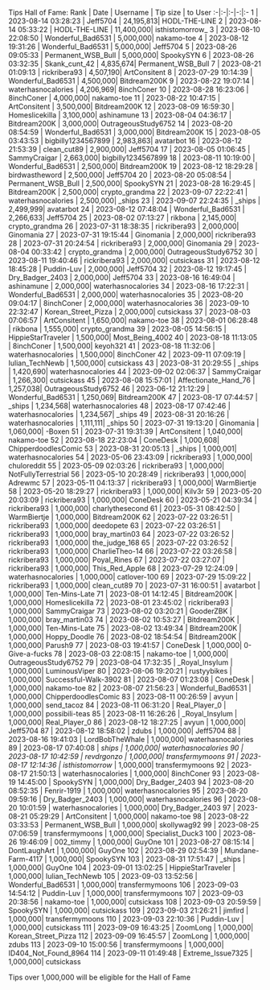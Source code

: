 Tips Hall of Fame:
Rank | Date | Username | Tip size | to User
:-|:-|:-|-:|:-
1 | 2023-08-14 03:28:23 | Jeff5704 | 24,195,813| HODL-THE-LINE
2 | 2023-08-14 05:33:22 | HODL-THE-LINE | 11,400,000| isthistomorrow_
3 | 2023-08-10 22:08:50 | Wonderful_Bad6531 | 5,000,000| nakamo-toe
4 | 2023-08-12 19:31:26 | Wonderful_Bad6531 | 5,000,000| Jeff5704
5 | 2023-08-26 09:05:33 | Permanent_WSB_Bull | 5,000,000| SpookySYN
6 | 2023-08-26 03:32:35 | Skank_cunt_42 | 4,835,674| Permanent_WSB_Bull
7 | 2023-08-21 01:09:13 | rickribera93 | 4,507,190| ArtConsitent
8 | 2023-07-29 10:14:39 | Wonderful_Bad6531 | 4,500,000| Bitdream200K
9 | 2023-08-22 19:07:14 | waterhasnocalories | 4,206,969| 8inchConer
10 | 2023-08-28 16:23:06 | 8inchConer | 4,000,000| nakamo-toe
11 | 2023-08-22 10:47:15 | ArtConsitent | 3,500,000| Bitdream200K
12 | 2023-08-09 16:59:30 | Homeslicekilla | 3,100,000| ashinamune
13 | 2023-08-04 04:36:17 | Bitdream200K | 3,000,000| OutrageousStudy6752
14 | 2023-08-20 08:54:59 | Wonderful_Bad6531 | 3,000,000| Bitdream200K
15 | 2023-08-05 03:43:53 | bigbilly1234567899 | 2,983,863| avatarbot
16 | 2023-08-12 21:53:39 | clean_cut89 | 2,900,000| Jeff5704
17 | 2023-08-05 01:06:45 | SammyCraigar | 2,663,000| bigbilly1234567899
18 | 2023-08-11 10:19:00 | Wonderful_Bad6531 | 2,500,000| Bitdream200K
19 | 2023-08-12 18:29:28 | birdwastheword | 2,500,000| Jeff5704
20 | 2023-08-20 05:08:54 | Permanent_WSB_Bull | 2,500,000| SpookySYN
21 | 2023-08-28 16:29:45 | Bitdream200K | 2,500,000| crypto_grandma
22 | 2023-09-07 22:22:41 | waterhasnocalories | 2,500,000| _ships
23 | 2023-09-07 22:24:35 | _ships | 2,499,999| avatarbot
24 | 2023-08-12 07:48:04 | Wonderful_Bad6531 | 2,266,633| Jeff5704
25 | 2023-08-02 07:13:27 | rikbona | 2,145,000| crypto_grandma
26 | 2023-07-31 18:38:35 | rickribera93 | 2,000,000| Ginomania
27 | 2023-07-31 19:15:44 | Ginomania | 2,000,000| rickribera93
28 | 2023-07-31 20:24:54 | rickribera93 | 2,000,000| Ginomania
29 | 2023-08-04 00:33:42 | crypto_grandma | 2,000,000| OutrageousStudy6752
30 | 2023-08-11 19:40:46 | rickribera93 | 2,000,000| cutsickass
31 | 2023-08-12 18:45:28 | Puddin-Luv | 2,000,000| Jeff5704
32 | 2023-08-12 19:17:45 | Dry_Badger_2403 | 2,000,000| Jeff5704
33 | 2023-08-16 16:49:04 | ashinamune | 2,000,000| waterhasnocalories
34 | 2023-08-16 17:22:31 | Wonderful_Bad6531 | 2,000,000| waterhasnocalories
35 | 2023-08-20 09:04:17 | 8inchConer | 2,000,000| waterhasnocalories
36 | 2023-09-10 22:32:47 | Korean_Street_Pizza | 2,000,000| cutsickass
37 | 2023-08-03 07:06:57 | ArtConsitent | 1,650,000| nakamo-toe
38 | 2023-08-01 06:28:48 | rikbona | 1,555,000| crypto_grandma
39 | 2023-08-05 14:56:15 | HippieStarTraveler | 1,500,000| Most_Being_4002
40 | 2023-08-18 11:13:05 | 8inchConer | 1,500,000| keyoh321
41 | 2023-08-18 11:32:06 | waterhasnocalories | 1,500,000| 8inchConer
42 | 2023-09-11 07:09:19 | Iulian_TechNewb | 1,500,000| cutsickass
43 | 2023-08-31 20:29:55 | _ships | 1,420,690| waterhasnocalories
44 | 2023-09-02 02:06:37 | SammyCraigar | 1,266,300| cutsickass
45 | 2023-08-08 15:57:01 | Affectionate_Hand_76 | 1,257,038| OutrageousStudy6752
46 | 2023-06-12 21:12:29 | Wonderful_Bad6531 | 1,250,069| Bitdream200K
47 | 2023-08-17 07:44:57 | _ships | 1,234,568| waterhasnocalories
48 | 2023-08-17 07:42:46 | waterhasnocalories | 1,234,567| _ships
49 | 2023-08-31 20:16:26 | waterhasnocalories | 1,111,111| _ships
50 | 2023-07-31 19:13:20 | Ginomania | 1,060,000| -Boxen
51 | 2023-07-31 19:31:39 | ArtConsitent | 1,040,000| nakamo-toe
52 | 2023-08-18 22:23:04 | ConeDesk | 1,000,608| ChipperdoodlesComic
53 | 2023-08-31 20:05:13 | _ships | 1,000,001| waterhasnocalories
54 | 2023-05-06 23:43:09 | rickribera93 | 1,000,000| chuloreddit
55 | 2023-05-09 02:03:26 | rickribera93 | 1,000,000| NotFullyTerrestrial
56 | 2023-05-10 20:28:49 | rickribera93 | 1,000,000| Adrewmc
57 | 2023-05-11 04:13:37 | rickribera93 | 1,000,000| WarmBiertje
58 | 2023-05-20 18:29:27 | rickribera93 | 1,000,000| Kilv3r
59 | 2023-05-20 20:03:09 | rickribera93 | 1,000,000| ConeDesk
60 | 2023-05-21 04:39:34 | rickribera93 | 1,000,000| charlythesecond
61 | 2023-05-31 08:42:50 | WarmBiertje | 1,000,000| Bitdream200K
62 | 2023-07-22 03:26:51 | rickribera93 | 1,000,000| deedopete
63 | 2023-07-22 03:26:51 | rickribera93 | 1,000,000| bray_martin03
64 | 2023-07-22 03:26:52 | rickribera93 | 1,000,000| the_judge_168
65 | 2023-07-22 03:26:52 | rickribera93 | 1,000,000| CharlieTheo-14
66 | 2023-07-22 03:26:58 | rickribera93 | 1,000,000| Poyal_Rines
67 | 2023-07-22 03:27:07 | rickribera93 | 1,000,000| This_Red_Apple
68 | 2023-07-29 12:24:09 | waterhasnocalories | 1,000,000| catlover-100
69 | 2023-07-29 15:09:22 | rickribera93 | 1,000,000| clean_cut89
70 | 2023-07-31 16:00:51 | avatarbot | 1,000,000| Ten-Mins-Late
71 | 2023-08-01 14:12:45 | Bitdream200K | 1,000,000| Homeslicekilla
72 | 2023-08-01 23:45:02 | rickribera93 | 1,000,000| SammyCraigar
73 | 2023-08-02 03:20:21 | GooderZBK | 1,000,000| bray_martin03
74 | 2023-08-02 10:53:27 | Bitdream200K | 1,000,000| Ten-Mins-Late
75 | 2023-08-02 13:49:34 | Bitdream200K | 1,000,000| Hoppy_Doodle
76 | 2023-08-02 18:54:54 | Bitdream200K | 1,000,000| Parush9
77 | 2023-08-03 19:41:57 | ConeDesk | 1,000,000| 0-Give-a-fucks
78 | 2023-08-03 22:08:15 | nakamo-toe | 1,000,000| OutrageousStudy6752
79 | 2023-08-04 17:32:35 | _Royal_Insylum | 1,000,000| LuminousViper
80 | 2023-08-06 19:20:21 | rustyybikes | 1,000,000| Successful-Walk-3902
81 | 2023-08-07 01:23:08 | ConeDesk | 1,000,000| nakamo-toe
82 | 2023-08-07 21:56:23 | Wonderful_Bad6531 | 1,000,000| ChipperdoodlesComic
83 | 2023-08-11 00:26:59 | avyun | 1,000,000| send_tacoz
84 | 2023-08-11 06:31:20 | Real_Player_0 | 1,000,000| possibili-teas
85 | 2023-08-11 16:26:26 | _Royal_Insylum | 1,000,000| Real_Player_0
86 | 2023-08-12 18:27:25 | avyun | 1,000,000| Jeff5704
87 | 2023-08-12 18:58:02 | zdubs | 1,000,000| Jeff5704
88 | 2023-08-16 19:41:03 | LordBobTheWhale | 1,000,000| waterhasnocalories
89 | 2023-08-17 07:40:08 | _ships | 1,000,000| waterhasnocalories
90 | 2023-08-17 10:42:59 | revdrgonzo | 1,000,000| transfermymoons
91 | 2023-08-17 12:14:36 | isthistomorrow_ | 1,000,000| transfermymoons
92 | 2023-08-17 21:50:13 | waterhasnocalories | 1,000,000| 8inchConer
93 | 2023-08-19 14:45:00 | SpookySYN | 1,000,000| Dry_Badger_2403
94 | 2023-08-20 08:52:35 | Fenrir-1919 | 1,000,000| waterhasnocalories
95 | 2023-08-20 09:59:16 | Dry_Badger_2403 | 1,000,000| waterhasnocalories
96 | 2023-08-20 10:01:59 | waterhasnocalories | 1,000,000| Dry_Badger_2403
97 | 2023-08-21 05:29:29 | ArtConsitent | 1,000,000| nakamo-toe
98 | 2023-08-22 03:33:53 | Permanent_WSB_Bull | 1,000,000| skollywag92
99 | 2023-08-25 07:06:59 | transfermymoons | 1,000,000| Specialist_Duck3
100 | 2023-08-26 19:46:09 | 002_timmy | 1,000,000| GuyOne
101 | 2023-08-27 08:15:14 | DontLaughArt | 1,000,000| GuyOne
102 | 2023-08-29 02:54:39 | Mundane-Farm-4117 | 1,000,000| SpookySYN
103 | 2023-08-31 17:51:47 | _ships | 1,000,000| GuyOne
104 | 2023-09-01 13:02:25 | HippieStarTraveler | 1,000,000| Iulian_TechNewb
105 | 2023-09-03 13:52:56 | Wonderful_Bad6531 | 1,000,000| transfermymoons
106 | 2023-09-03 14:54:12 | Puddin-Luv | 1,000,000| transfermymoons
107 | 2023-09-03 20:38:56 | nakamo-toe | 1,000,000| cutsickass
108 | 2023-09-03 20:59:59 | SpookySYN | 1,000,000| cutsickass
109 | 2023-09-03 21:26:21 | jimfird | 1,000,000| transfermymoons
110 | 2023-09-03 22:10:36 | Puddin-Luv | 1,000,000| cutsickass
111 | 2023-09-09 16:43:25 | ZoomLong | 1,000,000| Korean_Street_Pizza
112 | 2023-09-09 16:45:57 | ZoomLong | 1,000,000| zdubs
113 | 2023-09-10 15:00:56 | transfermymoons | 1,000,000| ID404_Not_Found_8964
114 | 2023-09-11 01:49:48 | Extreme_Issue7325 | 1,000,000| cutsickass

Tips over 1,000,000 will be eligible for the Hall of Fame
